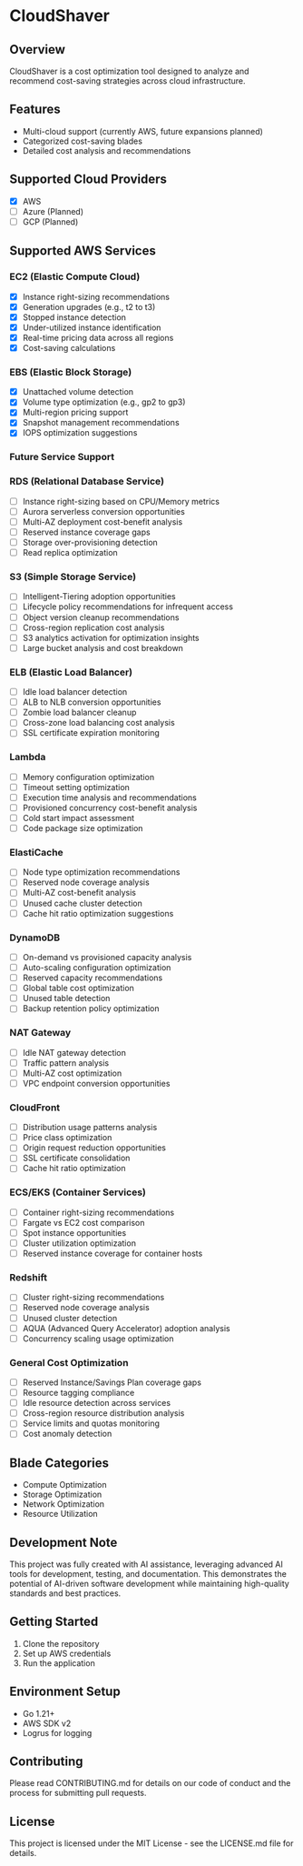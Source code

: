 # CloudShaver

## Overview
CloudShaver is a cost optimization tool designed to analyze and recommend cost-saving strategies across cloud infrastructure.

## Features
- Multi-cloud support (currently AWS, future expansions planned)
- Categorized cost-saving blades
- Detailed cost analysis and recommendations

## Supported Cloud Providers
- [x] AWS
- [ ] Azure (Planned)
- [ ] GCP (Planned)

## Supported AWS Services

### EC2 (Elastic Compute Cloud)
- [x] Instance right-sizing recommendations
- [x] Generation upgrades (e.g., t2 to t3)
- [x] Stopped instance detection
- [x] Under-utilized instance identification
- [x] Real-time pricing data across all regions
- [x] Cost-saving calculations

### EBS (Elastic Block Storage)
- [x] Unattached volume detection
- [x] Volume type optimization (e.g., gp2 to gp3)
- [x] Multi-region pricing support
- [x] Snapshot management recommendations
- [x] IOPS optimization suggestions

### Future Service Support
### RDS (Relational Database Service)
- [ ] Instance right-sizing based on CPU/Memory metrics
- [ ] Aurora serverless conversion opportunities
- [ ] Multi-AZ deployment cost-benefit analysis
- [ ] Reserved instance coverage gaps
- [ ] Storage over-provisioning detection
- [ ] Read replica optimization

### S3 (Simple Storage Service)
- [ ] Intelligent-Tiering adoption opportunities
- [ ] Lifecycle policy recommendations for infrequent access
- [ ] Object version cleanup recommendations
- [ ] Cross-region replication cost analysis
- [ ] S3 analytics activation for optimization insights
- [ ] Large bucket analysis and cost breakdown

### ELB (Elastic Load Balancer)
- [ ] Idle load balancer detection
- [ ] ALB to NLB conversion opportunities
- [ ] Zombie load balancer cleanup
- [ ] Cross-zone load balancing cost analysis
- [ ] SSL certificate expiration monitoring

### Lambda
- [ ] Memory configuration optimization
- [ ] Timeout setting optimization
- [ ] Execution time analysis and recommendations
- [ ] Provisioned concurrency cost-benefit analysis
- [ ] Cold start impact assessment
- [ ] Code package size optimization

### ElastiCache
- [ ] Node type optimization recommendations
- [ ] Reserved node coverage analysis
- [ ] Multi-AZ cost-benefit analysis
- [ ] Unused cache cluster detection
- [ ] Cache hit ratio optimization suggestions

### DynamoDB
- [ ] On-demand vs provisioned capacity analysis
- [ ] Auto-scaling configuration optimization
- [ ] Reserved capacity recommendations
- [ ] Global table cost optimization
- [ ] Unused table detection
- [ ] Backup retention policy optimization

### NAT Gateway
- [ ] Idle NAT gateway detection
- [ ] Traffic pattern analysis
- [ ] Multi-AZ cost optimization
- [ ] VPC endpoint conversion opportunities

### CloudFront
- [ ] Distribution usage patterns analysis
- [ ] Price class optimization
- [ ] Origin request reduction opportunities
- [ ] SSL certificate consolidation
- [ ] Cache hit ratio optimization

### ECS/EKS (Container Services)
- [ ] Container right-sizing recommendations
- [ ] Fargate vs EC2 cost comparison
- [ ] Spot instance opportunities
- [ ] Cluster utilization optimization
- [ ] Reserved instance coverage for container hosts

### Redshift
- [ ] Cluster right-sizing recommendations
- [ ] Reserved node coverage analysis
- [ ] Unused cluster detection
- [ ] AQUA (Advanced Query Accelerator) adoption analysis
- [ ] Concurrency scaling usage optimization

### General Cost Optimization
- [ ] Reserved Instance/Savings Plan coverage gaps
- [ ] Resource tagging compliance
- [ ] Idle resource detection across services
- [ ] Cross-region resource distribution analysis
- [ ] Service limits and quotas monitoring
- [ ] Cost anomaly detection

## Blade Categories
- Compute Optimization
- Storage Optimization
- Network Optimization
- Resource Utilization

## Development Note
This project was fully created with AI assistance, leveraging advanced AI tools for development, testing, and documentation. This demonstrates the potential of AI-driven software development while maintaining high-quality standards and best practices.

## Getting Started
1. Clone the repository
2. Set up AWS credentials
3. Run the application

## Environment Setup
- Go 1.21+
- AWS SDK v2
- Logrus for logging

## Contributing
Please read CONTRIBUTING.md for details on our code of conduct and the process for submitting pull requests.

## License
This project is licensed under the MIT License - see the LICENSE.md file for details.
